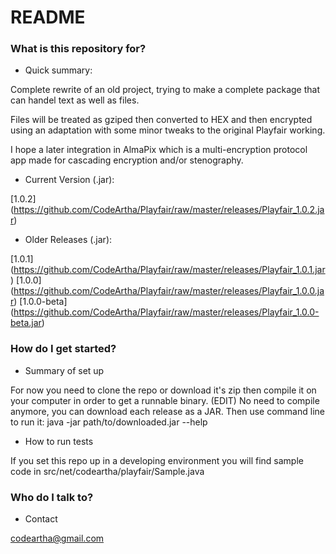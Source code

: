 # README #


### What is this repository for? ###

* Quick summary:

Complete rewrite of an old project, trying to make a complete package that can handel text as well as files.

Files will be treated as gziped then converted to HEX and then encrypted using an adaptation with some minor tweaks to the original Playfair working.

I hope a later integration in AlmaPix which is a multi-encryption protocol app made for cascading encryption and/or stenography.

* Current Version (.jar):

[1.0.2] (https://github.com/CodeArtha/Playfair/raw/master/releases/Playfair_1.0.2.jar)

* Older Releases (.jar):

[1.0.1] (https://github.com/CodeArtha/Playfair/raw/master/releases/Playfair_1.0.1.jar)
[1.0.0] (https://github.com/CodeArtha/Playfair/raw/master/releases/Playfair_1.0.0.jar)
[1.0.0-beta] (https://github.com/CodeArtha/Playfair/raw/master/releases/Playfair_1.0.0-beta.jar)

### How do I get started? ###

* Summary of set up

For now you need to clone the repo or download it's zip then compile it on your computer in order to get a runnable binary.
(EDIT) No need to compile anymore, you can download each release as a JAR. Then use command line to run it: java -jar path/to/downloaded.jar --help

* How to run tests

If you set this repo up in a developing environment you will find sample code in src/net/codeartha/playfair/Sample.java

### Who do I talk to? ###

* Contact

codeartha@gmail.com
